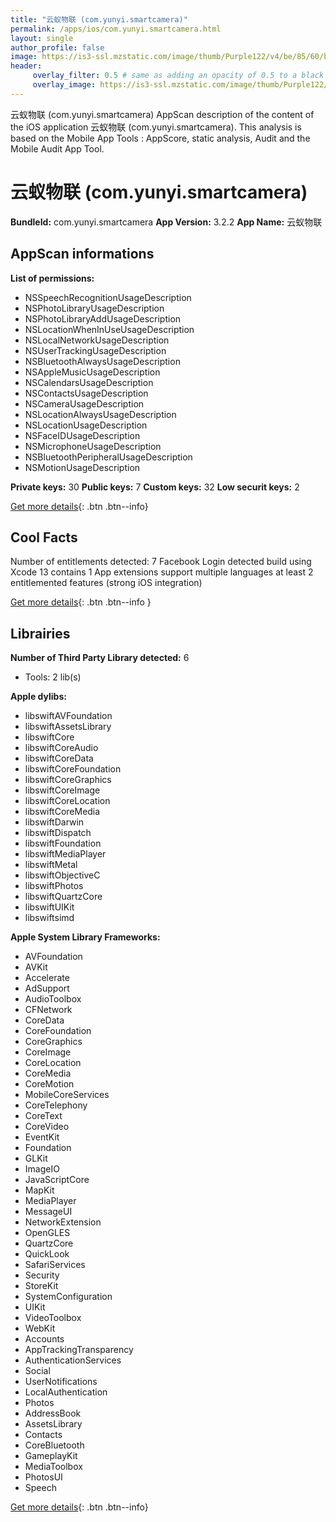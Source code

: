 ```yaml
---
title: "云蚁物联 (com.yunyi.smartcamera)"
permalink: /apps/ios/com.yunyi.smartcamera.html
layout: single
author_profile: false
image: https://is3-ssl.mzstatic.com/image/thumb/Purple122/v4/be/85/60/be856096-dcf7-5b35-8292-127cd95b030b/AppIcon-0-0-1x_U007emarketing-0-0-0-10-0-0-sRGB-0-0-0-GLES2_U002c0-512MB-85-220-0-0.png/512x512bb.jpg
header: 
     overlay_filter: 0.5 # same as adding an opacity of 0.5 to a black background
     overlay_image: https://is3-ssl.mzstatic.com/image/thumb/Purple122/v4/be/85/60/be856096-dcf7-5b35-8292-127cd95b030b/AppIcon-0-0-1x_U007emarketing-0-0-0-10-0-0-sRGB-0-0-0-GLES2_U002c0-512MB-85-220-0-0.png/512x512bb.jpg
---
```

云蚁物联 (com.yunyi.smartcamera) AppScan description of the content of the iOS application 云蚁物联 (com.yunyi.smartcamera). This analysis is based on the Mobile App Tools : AppScore, static analysis, Audit and the Mobile Audit App Tool.

# 云蚁物联 (com.yunyi.smartcamera)

**BundleId:** com.yunyi.smartcamera
**App Version:** 3.2.2
**App Name:** 云蚁物联


## AppScan informations 

**List of permissions:** 
- NSSpeechRecognitionUsageDescription
- NSPhotoLibraryUsageDescription
- NSPhotoLibraryAddUsageDescription
- NSLocationWhenInUseUsageDescription
- NSLocalNetworkUsageDescription
- NSUserTrackingUsageDescription
- NSBluetoothAlwaysUsageDescription
- NSAppleMusicUsageDescription
- NSCalendarsUsageDescription
- NSContactsUsageDescription
- NSCameraUsageDescription
- NSLocationAlwaysUsageDescription
- NSLocationUsageDescription
- NSFaceIDUsageDescription
- NSMicrophoneUsageDescription
- NSBluetoothPeripheralUsageDescription
- NSMotionUsageDescription
  
  
**Private keys:** 30
**Public keys:** 7
**Custom keys:** 32
**Low securit keys:** 2
  
[Get more details](/pricing.html){: .btn .btn--info}

## Cool Facts

Number of entitlements detected: 7
Facebook Login detected
build using Xcode 13
contains 1 App extensions
support multiple languages
at least 2 entitlemented features (strong iOS integration)
  
[Get more details](/pricing.html){: .btn .btn--info }

## Librairies 
**Number of Third Party Library detected:** 6
- Tools: 2 lib(s)


**Apple dylibs:**
- libswiftAVFoundation
- libswiftAssetsLibrary
- libswiftCore
- libswiftCoreAudio
- libswiftCoreData
- libswiftCoreFoundation
- libswiftCoreGraphics
- libswiftCoreImage
- libswiftCoreLocation
- libswiftCoreMedia
- libswiftDarwin
- libswiftDispatch
- libswiftFoundation
- libswiftMediaPlayer
- libswiftMetal
- libswiftObjectiveC
- libswiftPhotos
- libswiftQuartzCore
- libswiftUIKit
- libswiftsimd


**Apple System Library Frameworks:**
- AVFoundation
- AVKit
- Accelerate
- AdSupport
- AudioToolbox
- CFNetwork
- CoreData
- CoreFoundation
- CoreGraphics
- CoreImage
- CoreLocation
- CoreMedia
- CoreMotion
- MobileCoreServices
- CoreTelephony
- CoreText
- CoreVideo
- EventKit
- Foundation
- GLKit
- ImageIO
- JavaScriptCore
- MapKit
- MediaPlayer
- MessageUI
- NetworkExtension
- OpenGLES
- QuartzCore
- QuickLook
- SafariServices
- Security
- StoreKit
- SystemConfiguration
- UIKit
- VideoToolbox
- WebKit
- Accounts
- AppTrackingTransparency
- AuthenticationServices
- Social
- UserNotifications
- LocalAuthentication
- Photos
- AddressBook
- AssetsLibrary
- Contacts
- CoreBluetooth
- GameplayKit
- MediaToolbox
- PhotosUI
- Speech


  
[Get more details](/pricing.html){: .btn .btn--info}

